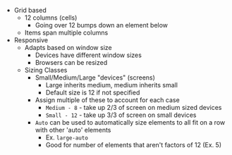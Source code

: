 - Grid based
	- 12 columns (cells)
		- Going over 12 bumps down an element below
	- Items span multiple columns
- Responsive
	- Adapts based on window size 
		- Devices have different window sizes
		- Browsers can be resized
	- Sizing Classes
		- Small/Medium/Large "devices" (screens)
			- Large inherits medium, medium inherits small
			- Default size is 12 if not specified
		- Assign multiple of these to account for each case
			- `Medium - 8` - take up 2/3 of screen on medium sized devices
			- `Small - 12` - take up 3/3 of screen on small devices
		- `Auto` can be used to automatically size elements to all fit on a row with other 'auto' elements
			- Ex. `large-auto`
			- Good for number of elements that aren't factors of 12 (Ex. 5)